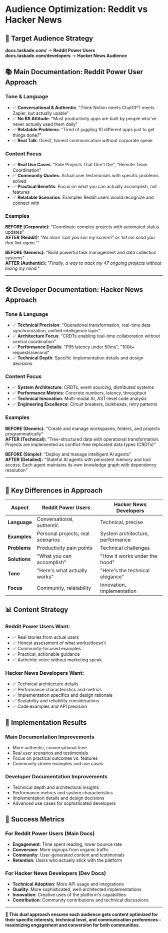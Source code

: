 # Audience Optimization: Reddit vs Hacker News

## 🎯 **Target Audience Strategy**

**docs.taskade.com/** → **Reddit Power Users**  
**docs.taskade.com/developers** → **Hacker News Audience**

## 📚 **Main Documentation: Reddit Power User Approach**

### **Tone & Language**
- ✅ **Conversational & Authentic**: "Think Notion meets ChatGPT meets Zapier, but actually usable"
- ✅ **No BS Attitude**: "Most productivity apps are built by people who've never actually used them daily"  
- ✅ **Relatable Problems**: "Tired of juggling 10 different apps just to get things done?"
- ✅ **Real Talk**: Direct, honest communication without corporate speak

### **Content Focus**
- ✅ **Real Use Cases**: "Side Projects That Don't Die", "Remote Team Coordination"
- ✅ **Community Quotes**: Actual user testimonials with specific problems solved
- ✅ **Practical Benefits**: Focus on what you can actually accomplish, not features
- ✅ **Relatable Scenarios**: Examples Reddit users would recognize and connect with

### **Examples**
**BEFORE (Corporate):** "Coordinate complex projects with automated status updates"  
**AFTER (Reddit):** *"No more 'can you see my screen?' or 'let me send you that link again.'"*

**BEFORE (Generic):** "Build powerful task management and data collection systems"  
**AFTER (Authentic):** *"Finally, a way to track my 47 ongoing projects without losing my mind."*

---

## 🛠️ **Developer Documentation: Hacker News Approach**

### **Tone & Language**
- ✅ **Technical Precision**: "Operational transformation, real-time data synchronization, unified intelligence layer"
- ✅ **Architecture Focus**: "CRDTs enabling real-time collaboration without central coordination"
- ✅ **Performance Details**: "P95 latency under 50ms", "100k+ requests/second"
- ✅ **Technical Depth**: Specific implementation details and design decisions

### **Content Focus**
- ✅ **System Architecture**: CRDTs, event sourcing, distributed systems
- ✅ **Performance Metrics**: Concrete numbers, latency, throughput
- ✅ **Technical Innovation**: Multi-modal AI, AST-level code analysis
- ✅ **Engineering Excellence**: Circuit breakers, bulkheads, retry patterns

### **Examples**  
**BEFORE (Generic):** "Create and manage workspaces, folders, and projects programmatically"  
**AFTER (Technical):** "Tree-structured data with operational transformation. Projects are implemented as conflict-free replicated data types (CRDTs)"

**BEFORE (Simple):** "Deploy and manage intelligent AI agents"  
**AFTER (Detailed):** "Stateful AI agents with persistent memory and tool access. Each agent maintains its own knowledge graph with dependency resolution"

---

## 🎨 **Key Differences in Approach**

| Aspect | Reddit Power Users | Hacker News Developers |
|--------|-------------------|----------------------|
| **Language** | Conversational, authentic | Technical, precise |
| **Examples** | Personal projects, real scenarios | System architecture, performance |
| **Problems** | Productivity pain points | Technical challenges |
| **Solutions** | "What you can accomplish" | "How it works under the hood" |
| **Tone** | "Here's what actually works" | "Here's the technical elegance" |
| **Focus** | Community, relatability | Innovation, implementation |

## 📊 **Content Strategy**

### **Reddit Power Users Want:**
- ✅ Real stories from actual users
- ✅ Honest assessment of what works/doesn't  
- ✅ Community-focused examples
- ✅ Practical, actionable guidance
- ✅ Authentic voice without marketing speak

### **Hacker News Developers Want:**
- ✅ Technical architecture details
- ✅ Performance characteristics and metrics
- ✅ Implementation specifics and design rationale
- ✅ Scalability and reliability considerations
- ✅ Code examples and API precision

## 🚀 **Implementation Results**

### **Main Documentation Improvements**
- More authentic, conversational tone
- Real user scenarios and testimonials
- Focus on practical outcomes vs. features
- Community-driven examples and use cases

### **Developer Documentation Improvements**  
- Technical depth and architectural insights
- Performance metrics and system characteristics
- Implementation details and design decisions
- Advanced use cases for sophisticated developers

## 🎯 **Success Metrics**

### **For Reddit Power Users (Main Docs)**
- **Engagement**: Time spent reading, lower bounce rate
- **Conversion**: More signups from organic traffic
- **Community**: User-generated content and testimonials
- **Retention**: Users who actually stick with the platform

### **For Hacker News Developers (Dev Docs)**
- **Technical Adoption**: More API usage and integrations
- **Quality**: More sophisticated, well-architected implementations  
- **Innovation**: Creative uses of the platform's capabilities
- **Contribution**: Community contributions and technical discussions

---

**🎉 This dual approach ensures each audience gets content optimized for their specific interests, technical level, and communication preferences - maximizing engagement and conversion for both communities.**
